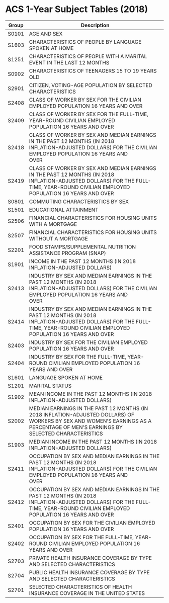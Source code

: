 # ACS 1-Year Subject Tables (2018)

| Group | Description |
| ----- | ----- |
| S0101 | AGE AND SEX|
| S1603 | CHARACTERISTICS OF PEOPLE BY LANGUAGE SPOKEN AT HOME|
| S1251 | CHARACTERISTICS OF PEOPLE WITH A MARITAL EVENT IN THE LAST 12 MONTHS|
| S0902 | CHARACTERISTICS OF TEENAGERS 15 TO 19 YEARS OLD|
| S2901 | CITIZEN, VOTING-AGE POPULATION BY SELECTED CHARACTERISTICS|
| S2408 | CLASS OF WORKER BY SEX  FOR THE CIVILIAN EMPLOYED POPULATION 16 YEARS AND OVER|
| S2409 | CLASS OF WORKER BY SEX  FOR THE FULL-TIME, YEAR-ROUND CIVILIAN EMPLOYED<br/>POPULATION 16 YEARS AND OVER|
| S2418 | CLASS OF WORKER BY SEX AND MEDIAN EARNINGS IN THE PAST 12 MONTHS (IN 2018<br/>INFLATION-ADJUSTED DOLLARS) FOR THE CIVILIAN EMPLOYED POPULATION 16 YEARS AND<br/>OVER|
| S2419 | CLASS OF WORKER BY SEX AND MEDIAN EARNINGS IN THE PAST 12 MONTHS (IN 2018<br/>INFLATION-ADJUSTED DOLLARS) FOR THE FULL-TIME, YEAR-ROUND CIVILIAN EMPLOYED<br/>POPULATION 16 YEARS AND OVER|
| S0801 | COMMUTING CHARACTERISTICS BY SEX|
| S1501 | EDUCATIONAL ATTAINMENT|
| S2506 | FINANCIAL CHARACTERISTICS FOR HOUSING UNITS WITH A MORTGAGE|
| S2507 | FINANCIAL CHARACTERISTICS FOR HOUSING UNITS WITHOUT A MORTGAGE|
| S2201 | FOOD STAMPS/SUPPLEMENTAL NUTRITION ASSISTANCE PROGRAM (SNAP)|
| S1901 | INCOME IN THE PAST 12 MONTHS (IN 2018 INFLATION-ADJUSTED DOLLARS)|
| S2413 | INDUSTRY BY SEX AND MEDIAN EARNINGS IN THE PAST 12 MONTHS (IN 2018<br/>INFLATION-ADJUSTED DOLLARS) FOR THE CIVILIAN EMPLOYED POPULATION 16 YEARS AND<br/>OVER|
| S2414 | INDUSTRY BY SEX AND MEDIAN EARNINGS IN THE PAST 12 MONTHS (IN 2018<br/>INFLATION-ADJUSTED DOLLARS) FOR THE FULL-TIME, YEAR-ROUND CIVILIAN EMPLOYED<br/>POPULATION 16 YEARS AND OVER|
| S2403 | INDUSTRY BY SEX FOR THE CIVILIAN EMPLOYED POPULATION 16 YEARS AND OVER|
| S2404 | INDUSTRY BY SEX FOR THE FULL-TIME, YEAR-ROUND CIVILIAN EMPLOYED POPULATION 16<br/>YEARS AND OVER|
| S1601 | LANGUAGE SPOKEN AT HOME|
| S1201 | MARITAL STATUS|
| S1902 | MEAN INCOME IN THE PAST 12 MONTHS (IN 2018 INFLATION-ADJUSTED DOLLARS)|
| S2002 | MEDIAN EARNINGS IN THE PAST 12 MONTHS (IN 2018 INFLATION-ADJUSTED DOLLARS) OF<br/>WORKERS BY SEX AND WOMEN'S EARNINGS AS A PERCENTAGE OF MEN'S EARNINGS BY<br/>SELECTED CHARACTERISTICS|
| S1903 | MEDIAN INCOME IN THE PAST 12 MONTHS (IN 2018 INFLATION-ADJUSTED DOLLARS)|
| S2411 | OCCUPATION BY SEX AND MEDIAN EARNINGS IN THE PAST 12 MONTHS (IN 2018<br/>INFLATION-ADJUSTED DOLLARS) FOR THE CIVILIAN EMPLOYED POPULATION 16 YEARS AND<br/>OVER|
| S2412 | OCCUPATION BY SEX AND MEDIAN EARNINGS IN THE PAST 12 MONTHS (IN 2018<br/>INFLATION-ADJUSTED DOLLARS) FOR THE FULL-TIME, YEAR-ROUND CIVILIAN EMPLOYED<br/>POPULATION 16 YEARS AND OVER|
| S2401 | OCCUPATION BY SEX FOR THE CIVILIAN EMPLOYED POPULATION 16 YEARS AND OVER|
| S2402 | OCCUPATION BY SEX FOR THE FULL-TIME, YEAR-ROUND CIVILIAN EMPLOYED POPULATION 16<br/>YEARS AND OVER|
| S2703 | PRIVATE HEALTH INSURANCE COVERAGE BY TYPE AND SELECTED CHARACTERISTICS|
| S2704 | PUBLIC HEALTH INSURANCE COVERAGE BY TYPE AND SELECTED CHARACTERISTICS|
| S2701 | SELECTED CHARACTERISTICS OF HEALTH INSURANCE COVERAGE IN THE UNITED STATES|

